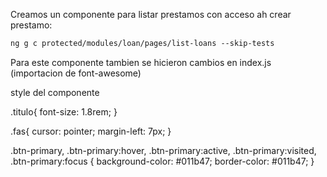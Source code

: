 Creamos un componente para listar prestamos con acceso ah crear prestamo:

```txt
ng g c protected/modules/loan/pages/list-loans --skip-tests
```
Para este componente tambien se hicieron cambios en index.js (importacion de font-awesome)
<link rel="stylesheet" href="https://cdnjs.cloudflare.com/ajax/libs/font-awesome/5.15.2/css/all.min.css" integrity="sha512-HK5fgLBL+xu6dm/Ii3z4xhlSUyZgTT9tuc/hSrtw6uzJOvgRr2a9jyxxT1ely+B+xFAmJKVSTbpM/CuL7qxO8w==" crossorigin="anonymous" referrerpolicy="no-referrer" />


style del componente

.titulo{
    font-size: 1.8rem;
}

.fas{
    cursor: pointer;
    margin-left: 7px;
}

.btn-primary,
.btn-primary:hover,
.btn-primary:active,
.btn-primary:visited,
.btn-primary:focus {
    background-color: #011b47;
    border-color: #011b47;
}